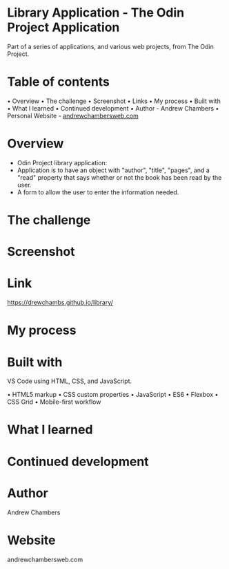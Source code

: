 

# Library Application - The Odin Project Application
Part of a series of applications, and various web projects, from The Odin Project.

# Table of contents

•	Overview
•	The challenge
•	Screenshot
•	Links
•	My process
•	Built with
•	What I learned
•	Continued development
•	Author - Andrew Chambers
•	Personal Website - [andrewchambersweb.com](https://andrewchambersweb.com/)


# Overview
- Odin Project library application:
- Application is to have an object with "author", "title", "pages", and
  a "read" property that says whether or not the book has been read by 
  the user.
- A form to allow the user to enter the information needed.

# The challenge

# Screenshot

# Link
https://drewchambs.github.io/library/

# My process

# Built with
VS Code using HTML, CSS, and JavaScript.

•	HTML5 markup
•	CSS custom properties
•	JavaScript
•	ES6
•	Flexbox
•	CSS Grid
•	Mobile-first workflow

# What I learned

# Continued development

# Author
Andrew Chambers

# Website 
andrewchambersweb.com









